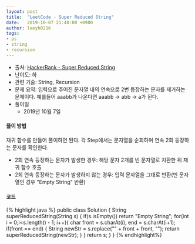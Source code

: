 ```yaml
---
layout: post
title:  "LeetCode - Super Reduced String"
date:   2019-10-07 21:40:00 +0900
author: leeyh0216
tags:
- ps
- string
- recursion
---
```


- 출처: [HackerRank - Super Reduced String](https://www.hackerrank.com/challenges/reduced-string/problem)
- 난이도: 하
- 관련 기술: String, Recursion
- 문제 요약: 입력으로 주어진 문자열 내의 연속으로 2번 등장하는 문자를 제거하는 문제이다. 예를들어 aaabb가 나온다면 aaabb -> abb -> a가 된다.
- 풀이일
  - 2019년 10월 7일
  
#### 풀이 방법

재귀 함수를 만들어 풀이하면 된다. 각 Step에서는 문자열을 순회하며 연속 2회 등장하는 문자를 확인한다.

- 2회 연속 등장하는 문자가 발생한 경우: 해당 문자 2개를 빈 문자열로 치환한 뒤 재귀 함수 호출
- 2회 연속 등장하는 문자가 발생하지 않는 경우: 입력 문자열을 그대로 반환(빈 문자열인 경우 "Empty String" 반환)

#### 코드
{% highlight java %}
public class Solution {
  String superReducedString(String s) {
    if(s.isEmpty())
      return "Empty String";
    for(int i = 0;i<s.length() - 1; i++){
      char front = s.charAt(i), end = s.charAt(i+1);
      if(front == end) {
        String newStr = s.replace("" + front + front, "");
        return superReducedString(newStr);
      }
    }
    return s;
  }
}
{% endhighlight%}